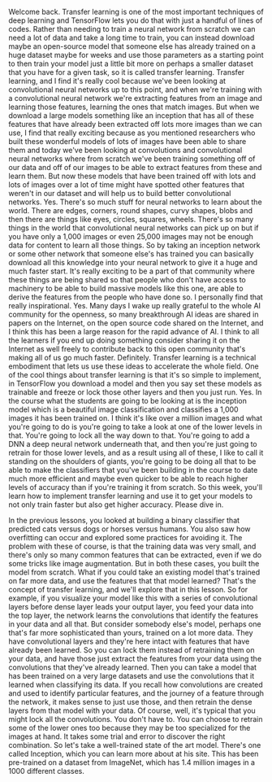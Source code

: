 Welcome back. Transfer learning is one of the most important techniques of deep learning and TensorFlow lets you do that with just a handful of lines of codes. Rather than needing to train a neural network from scratch we can need a lot of data and take a long time to train, you can instead download maybe an open-source model that someone else has already trained on a huge dataset maybe for weeks and use those parameters as a starting point to then train your model just a little bit more on perhaps a smaller dataset that you have for a given task, so it is called transfer learning. Transfer learning, and I find it's really cool because we've been looking at convolutional neural networks up to this point, and when we're training with a convolutional neural network we're extracting features from an image and learning those features, learning the ones that match images. But when we download a large models something like an inception that has all of these features that have already been extracted off lots more images than we can use, I find that really exciting because as you mentioned researchers who built these wonderful models of lots of images have been able to share them and today we've been looking at convolutions and convolutional neural networks where from scratch we've been training something off of our data and off of our images to be able to extract features from these and learn them. But now these models that have been trained off with lots and lots of images over a lot of time might have spotted other features that weren't in our dataset and will help us to build better convolutional networks. Yes. There's so much stuff for neural networks to learn about the world. There are edges, corners, round shapes, curvy shapes, blobs and then there are things like eyes, circles, squares, wheels. There's so many things in the world that convolutional neural networks can pick up on but if you have only a 1,000 images or even 25,000 images may not be enough data for content to learn all those things. So by taking an inception network or some other network that someone else's has trained you can basically download all this knowledge into your neural network to give it a huge and much faster start. It's really exciting to be a part of that community where these things are being shared so that people who don't have access to machinery to be able to build massive models like this one, are able to derive the features from the people who have done so. I personally find that really inspirational. Yes. Many days I wake up really grateful to the whole AI community for the openness, so many breakthrough AI ideas are shared in papers on the Internet, on the open source code shared on the Internet, and I think this has been a large reason for the rapid advance of AI. I think to all the learners if you end up doing something consider sharing it on the Internet as well freely to contribute back to this open community that's making all of us go much faster. Definitely. Transfer learning is a technical embodiment that lets us use these ideas to accelerate the whole field. One of the cool things about transfer learning is that it's so simple to implement, in TensorFlow you download a model and then you say set these models as trainable and freeze or lock those other layers and then you just run. Yes. In the course what the students are going to be looking at is the inception model which is a beautiful image classification and classifies a 1,000 images it has been trained on. I think it's like over a million images and what you're going to do is you're going to take a look at one of the lower levels in that. You're going to lock all the way down to that. You're going to add a DNN a deep neural network underneath that, and then you're just going to retrain for those lower levels, and as a result using all of these, I like to call it standing on the shoulders of giants, you're going to be doing all that to be able to make the classifiers that you've been building in the course to date much more efficient and maybe even quicker to be able to reach higher levels of accuracy than if you're training it from scratch. So this week, you'll learn how to implement transfer learning and use it to get your models to not only train faster but also get higher accuracy. Please dive in.

In the previous lessons, you looked at building a binary classifier that predicted cats versus dogs or horses versus humans. You also saw how overfitting can occur and explored some practices for avoiding it. The problem with these of course, is that the training data was very small, and there's only so many common features that can be extracted, even if we do some tricks like image augmentation. But in both these cases, you built the model from scratch. What if you could take an existing model that's trained on far more data, and use the features that that model learned? That's the concept of transfer learning, and we'll explore that in this lesson. So for example, if you visualize your model like this with a series of convolutional layers before dense layer leads your output layer, you feed your data into the top layer, the network learns the convolutions that identify the features in your data and all that. But consider somebody else's model, perhaps one that's far more sophisticated than yours, trained on a lot more data. They have convolutional layers and they're here intact with features that have already been learned. So you can lock them instead of retraining them on your data, and have those just extract the features from your data using the convolutions that they've already learned. Then you can take a model that has been trained on a very large datasets and use the convolutions that it learned when classifying its data. If you recall how convolutions are created and used to identify particular features, and the journey of a feature through the network, it makes sense to just use those, and then retrain the dense layers from that model with your data. Of course, well, it's typical that you might lock all the convolutions. You don't have to. You can choose to retrain some of the lower ones too because they may be too specialized for the images at hand. It takes some trial and error to discover the right combination. So let's take a well-trained state of the art model. There's one called Inception, which you can learn more about at his site. This has been pre-trained on a dataset from ImageNet, which has 1.4 million images in a 1000 different classes.


